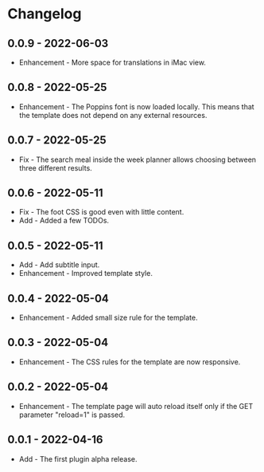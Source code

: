 # Changelog

## 0.0.9 - 2022-06-03

* Enhancement - More space for translations in iMac view.

## 0.0.8 - 2022-05-25

* Enhancement - The Poppins font is now loaded locally. This means that the template does not depend on any external resources.

## 0.0.7 - 2022-05-25

* Fix - The search meal inside the week planner allows choosing between three different results.

## 0.0.6 - 2022-05-11

* Fix - The foot CSS is good even with little content.
* Add - Added a few TODOs.

## 0.0.5 - 2022-05-11

* Add - Add subtitle input.
* Enhancement - Improved template style.

## 0.0.4 - 2022-05-04

* Enhancement - Added small size rule for the template.

## 0.0.3 - 2022-05-04

* Enhancement - The CSS rules for the template are now responsive.

## 0.0.2 - 2022-05-04

* Enhancement - The template page will auto reload itself only if the GET parameter "reload=1" is passed.

## 0.0.1 - 2022-04-16

* Add - The first plugin alpha release.
